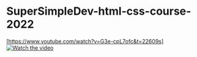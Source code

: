 # SuperSimpleDev-html-css-course-2022
[https://www.youtube.com/watch?v=G3e-cpL7ofc&t=22609s]
[![Watch the video](https://i.imgur.com/vKb2F1B.png)](https://youtu.be/vt5fpE0bzSY)
